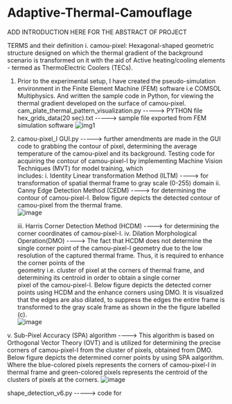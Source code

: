 # Adaptive-Thermal-Camouflage
ADD INTRODUCTION HERE FOR THE ABSTRACT OF PROJECT

TERMS and their definition
  i. camou-pixel: Hexagonal-shaped geometric structure designed on which the thermal gradient of the background scenario is transformed on it with the aid of Active heating/cooling elements                   - termed as ThermoElectric Coolers (TECs). 

1.  Prior to the experimental setup, I have created the pseudo-simulation environment in the Finite Element Machine (FEM) software i.e COMSOL Multiphysics. And written the sample code in Python, for viewing the thermal gradient developed on the surface of camou-pixel.
    cam_plate_thermal_pattern_visualization.py -----> PYTHON file  
    hex_grids_data(20 sec).txt -----> sample file exported from FEM simulation software
   ![img1](https://github.com/RajaAhsan97/Adaptive-Thermal-Camouflage/assets/155144523/298e3e8b-9a45-4ec2-9da4-b0baaa691ffb)

2.  camou-pixel_I GUI.py  ----->   further amendments are made in the GUI code to grabbing the contour of pixel, determining the average temperature of      the camou-pixel and its background.
    Testing code for acquiring the contour of camou-pixel-I by implementing Machine Vision Techniques (MVT) for model training, which   
    includes:
    i. Identity Linear transformation Method (ILTM) ----> for transformation of spatial thermal frame to gray scale (0-255) domain
    ii. Canny Edge Detection Method (CEDM) ----> for determining the contour of camou-pixel-I.
    Below figure depicts the detected contour of camou-pixel from the thermal frame.  
    ![image](https://github.com/RajaAhsan97/Adaptive-Thermal-Camouflage/assets/155144523/7ea353eb-63ac-4222-b923-17d799f07d43)

    iii. Harris Corner Detection Method (HCDM) ----> for determining the corner coordinates of camou-pixel-I.
    iv. Dilation Morphological Operation(DMO) ----> The fact that HCDM does not determine the single corner point of the camou-pixel-I            geometry due to the low resolution of the captured thermal frame. Thus, it is required to enhance the corner points of the       
        geometry i.e. cluster of pixel at the corners of thermal frame, and determining its centroid in order to obtain a single corner   
        pixel of the camou-pixel-I.
        Below figure depicts the detected corner points using HCDM and the enhance corners using DMO. It is visualized that the edges are
        also dilated, to suppress the edges the entire frame is transformed to the gray scale frame as shown in the the figure labelled   
        (c).  
    ![image](https://github.com/RajaAhsan97/Adaptive-Thermal-Camouflage/assets/155144523/199c37b7-4641-4314-9530-190bd5699dcf)

   v. Sub-Pixel Accuracy (SPA) algorithm ----> This algorithm is based on Orthogonal Vector Theory (OVT) and is utilized for determining the precise corners of camou-pixel-I from the cluster of pixels, obtained from DMO. 
      Below figure depicts the determined corner points by using SPA aalgorithm. Where the blue-colored pixels represents the corners of camou-pixel-I in thermal frame and green-colored pixels represents the centroid of the clusters of pixels at the corners.
      ![image](https://github.com/RajaAhsan97/Adaptive-Thermal-Camouflage/assets/155144523/0f0e823d-d45e-4cea-8fbc-925d57ad765c)



shape_detection_v6.py   -----> code for
